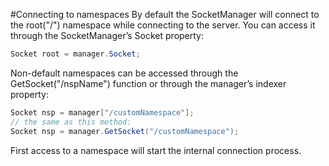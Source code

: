 #Connecting to namespaces
By default the SocketManager will connect to the root("/") namespace while connecting to the server. You can access it through the SocketManager’s Socket property:

```csharp
Socket root = manager.Socket;
```

Non-default namespaces can be accessed through the GetSocket("/nspName") function or through the manager’s indexer property:

```csharp
Socket nsp = manager["/customNamespace"];
// the same as this method:
Socket nsp = manager.GetSocket("/customNamespace");
```

First access to a namespace will start the internal connection process.
